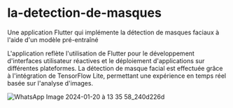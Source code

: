 # la-detection-de-masques
Une application Flutter qui implémente la détection de masques faciaux à l'aide d'un modèle pré-entraîné

L'application reflète l'utilisation de Flutter pour le développement d'interfaces utilisateur réactives et le déploiement d'applications sur différentes plateformes. La détection de masque facial est effectuée grâce à l'intégration de TensorFlow Lite, permettant une expérience en temps réel basée sur l'analyse d'images.

![WhatsApp Image 2024-01-20 à 13 35 58_240d226d](https://github.com/Makkaoui-Mohammed/la-detection-de-masques/assets/108239380/6a599114-5b7d-450f-bcb6-1c26d7b25f59)
